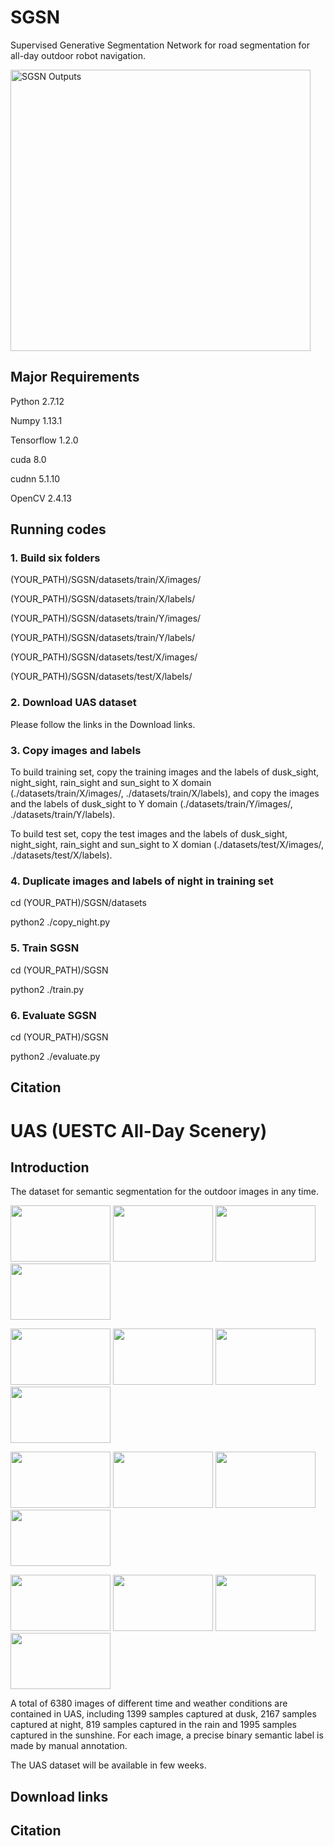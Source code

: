 # SGSN

Supervised Generative Segmentation Network for road segmentation for all-day outdoor robot navigation.

<img src="https://github.com/yuxiaoz/SGSN/blob/master/images/sgsn.png" width="480" height="450" alt="SGSN Outputs"/>

## Major Requirements

Python 2.7.12

Numpy 1.13.1

Tensorflow 1.2.0

cuda 8.0

cudnn 5.1.10

OpenCV 2.4.13

## Running codes

### 1. Build six folders

(YOUR_PATH)/SGSN/datasets/train/X/images/

(YOUR_PATH)/SGSN/datasets/train/X/labels/

(YOUR_PATH)/SGSN/datasets/train/Y/images/

(YOUR_PATH)/SGSN/datasets/train/Y/labels/

(YOUR_PATH)/SGSN/datasets/test/X/images/

(YOUR_PATH)/SGSN/datasets/test/X/labels/

### 2. Download UAS dataset

Please follow the links in the Download links.

### 3. Copy images and labels

To build training set, copy the training images and the labels of dusk_sight, night_sight, rain_sight and sun_sight to X domain (./datasets/train/X/images/, ./datasets/train/X/labels), and copy the images and the labels of dusk_sight to Y domain (./datasets/train/Y/images/, ./datasets/train/Y/labels).

To build test set, copy the test images and the labels of dusk_sight, night_sight, rain_sight and sun_sight to X domian (./datasets/test/X/images/, ./datasets/test/X/labels).

### 4. Duplicate images and labels of night in training set

cd (YOUR_PATH)/SGSN/datasets

python2 ./copy_night.py

### 5. Train SGSN

cd (YOUR_PATH)/SGSN

python2 ./train.py

### 6. Evaluate SGSN

cd (YOUR_PATH)/SGSN

python2 ./evaluate.py

## Citation

# UAS (UESTC All-Day Scenery)

## Introduction

The dataset for semantic segmentation for the outdoor images in any time. 

<img src="https://github.com/yuxiaoz/SGSN/blob/master/images/DuskSight58.jpg" width="160" height="90">&nbsp;<img src="https://github.com/yuxiaoz/SGSN/blob/master/images/DuskLabelGraph58.png" width="160" height="90">&nbsp;<img src="https://github.com/yuxiaoz/SGSN/blob/master/images/DuskSight161.jpg" width="160" height="90">&nbsp;<img src="https://github.com/yuxiaoz/SGSN/blob/master/images/DuskLabelGraph161.png" width="160" height="90">

<img src="https://github.com/yuxiaoz/SGSN/blob/master/images/NightSight248.jpg" width="160" height="90">&nbsp;<img src="https://github.com/yuxiaoz/SGSN/blob/master/images/NightLabelGraph248.png" width="160" height="90">&nbsp;<img src="https://github.com/yuxiaoz/SGSN/blob/master/images/NightSight716.jpg" width="160" height="90">&nbsp;<img src="https://github.com/yuxiaoz/SGSN/blob/master/images/NightLabelGraph716.png" width="160" height="90">

<img src="https://github.com/yuxiaoz/SGSN/blob/master/images/RainSight752.jpg" width="160" height="90">&nbsp;<img src="https://github.com/yuxiaoz/SGSN/blob/master/images/RainLabelGraph752.png" width="160" height="90">&nbsp;<img src="https://github.com/yuxiaoz/SGSN/blob/master/images/RainSight808.jpg" width="160" height="90">&nbsp;<img src="https://github.com/yuxiaoz/SGSN/blob/master/images/RainLabelGraph808.png" width="160" height="90">

<img src="https://github.com/yuxiaoz/SGSN/blob/master/images/SunSight1169.jpg" width="160" height="90">&nbsp;<img src="https://github.com/yuxiaoz/SGSN/blob/master/images/SunLabelGraph1169.png" width="160" height="90">&nbsp;<img src="https://github.com/yuxiaoz/SGSN/blob/master/images/SunSight1304.jpg" width="160" height="90">&nbsp;<img src="https://github.com/yuxiaoz/SGSN/blob/master/images/SunLabelGraph1304.png" width="160" height="90">

A total of 6380 images of different time and weather conditions are contained in UAS, including 1399 samples captured at dusk, 2167 samples captured at night, 819 samples captured in the rain and 1995 samples captured in the sunshine.
For each image, a precise binary semantic label is made by manual annotation.

The UAS dataset will be available in few weeks.

## Download links

## Citation